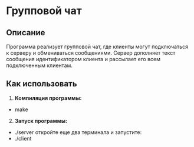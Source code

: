 # Групповой чат 

## Описание    
Программа реализует групповой чат, где клиенты могут подключаться к серверу и обмениваться сообщениями. Сервер дополняет текст сообщения идентификатором клиента и рассылает его всем подключенным клиентам.

## Как использовать    

1. **Компиляция программы:**    
- make    

2. **Запуск программы:**    
- ./server
откройте еще два терминала и запустите:  
- ./client 


